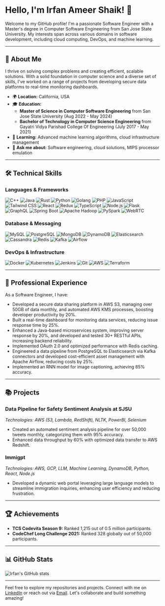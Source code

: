 # Hello, I'm Irfan Ameer Shaik! 👋

Welcome to my GitHub profile! I'm a passionate Software Engineer with a Master's degree in Computer Software Engineering from San Jose State University. My interests span across various domains in software development, including cloud computing, DevOps, and machine learning.

---

## 🚀 About Me

I thrive on solving complex problems and creating efficient, scalable solutions. With a solid foundation in computer science and a diverse set of skills, I've worked on a range of projects from developing secure data platforms to real-time monitoring dashboards.

- 🌍 **Location:** California, USA
- 🎓 **Education:** 
  - **Master of Science in Computer Software Engineering** from San Jose State University (Aug 2022 - May 2024)
  - **Bachelor of Technology in Computer Science Engineering** from Gayatri Vidya Parishad College Of Engineering (July 2017 - May 2021)
- 🌱 **Learning:** Advanced machine learning algorithms, cloud infrastructure management
- 💬 **Ask me about:** Software engineering, cloud solutions, MIPS processor emulation

---

## 🛠 Technical Skills

### Languages & Frameworks
![C++](https://img.shields.io/badge/-C++-00599C?style=flat&logo=c%2B%2B&logoColor=white)
![Java](https://img.shields.io/badge/-Java-007396?style=flat&logo=java&logoColor=white)
![Rust](https://img.shields.io/badge/-Rust-000000?style=flat&logo=rust&logoColor=white)
![Python](https://img.shields.io/badge/-Python-3776AB?style=flat&logo=python&logoColor=white)
![Golang](https://img.shields.io/badge/-Golang-00ADD8?style=flat&logo=go&logoColor=white)
![PHP](https://img.shields.io/badge/-PHP-777BB4?style=flat&logo=php&logoColor=white)
![JavaScript](https://img.shields.io/badge/-JavaScript-F7DF1E?style=flat&logo=javascript&logoColor=black)
![Tailwind CSS](https://img.shields.io/badge/-Tailwind%20CSS-38B2AC?style=flat&logo=tailwind-css&logoColor=white)
![React](https://img.shields.io/badge/-React-61DAFB?style=flat&logo=react&logoColor=black)
![Redux](https://img.shields.io/badge/-Redux-764ABC?style=flat&logo=redux&logoColor=white)
![TypeScript](https://img.shields.io/badge/-TypeScript-3178C6?style=flat&logo=typescript&logoColor=white)
![Node.js](https://img.shields.io/badge/-Node.js-339933?style=flat&logo=node.js&logoColor=white)
![Flask](https://img.shields.io/badge/-Flask-000000?style=flat&logo=flask&logoColor=white)
![GraphQL](https://img.shields.io/badge/-GraphQL-E10098?style=flat&logo=graphql&logoColor=white)
![Spring Boot](https://img.shields.io/badge/-Spring%20Boot-6DB33F?style=flat&logo=spring-boot&logoColor=white)
![Apache Hadoop](https://img.shields.io/badge/-Apache%20Hadoop-66CCFF?style=flat&logo=apache-hadoop&logoColor=black)
![PySpark](https://img.shields.io/badge/-PySpark-E25A1C?style=flat&logo=apachespark&logoColor=white)
![WebRTC](https://img.shields.io/badge/-WebRTC-333333?style=flat&logo=webrtc&logoColor=white)

### Database & Messaging
![MySQL](https://img.shields.io/badge/-MySQL-4479A1?style=flat&logo=mysql&logoColor=white)
![PostgreSQL](https://img.shields.io/badge/-PostgreSQL-336791?style=flat&logo=postgresql&logoColor=white)
![MongoDB](https://img.shields.io/badge/-MongoDB-47A248?style=flat&logo=mongodb&logoColor=white)
![DynamoDB](https://img.shields.io/badge/-DynamoDB-4053D6?style=flat&logo=amazondynamodb&logoColor=white)
![Elasticsearch](https://img.shields.io/badge/-Elasticsearch-005571?style=flat&logo=elasticsearch&logoColor=white)
![Cassandra](https://img.shields.io/badge/-Cassandra-1287B1?style=flat&logo=apache-cassandra&logoColor=white)
![Redis](https://img.shields.io/badge/-Redis-DC382D?style=flat&logo=redis&logoColor=white)
![Kafka](https://img.shields.io/badge/-Kafka-231F20?style=flat&logo=apache-kafka&logoColor=white)
![Airflow](https://img.shields.io/badge/-Airflow-017CEE?style=flat&logo=apache-airflow&logoColor=white)

### DevOps & Infrastructure
![Docker](https://img.shields.io/badge/-Docker-2496ED?style=flat&logo=docker&logoColor=white)
![Kubernetes](https://img.shields.io/badge/-Kubernetes-326CE5?style=flat&logo=kubernetes&logoColor=white)
![Jenkins](https://img.shields.io/badge/-Jenkins-D24939?style=flat&logo=jenkins&logoColor=white)
![Git](https://img.shields.io/badge/-Git-F05032?style=flat&logo=git&logoColor=white)
![AWS](https://img.shields.io/badge/-AWS-232F3E?style=flat&logo=amazon-aws&logoColor=white)
![Terraform](https://img.shields.io/badge/-Terraform-623CE4?style=flat&logo=terraform&logoColor=white)

---

## 💼 Professional Experience

As a Software Engineer, I have:

- Developed a secure data sharing platform in AWS S3, managing over 50GB of data monthly, and automated AWS KMS processes, boosting developer productivity by 20%.
- Built a real-time dashboard for monitoring data services, reducing issue response time by 25%.
- Enhanced a Java-based microservices system, improving server response by 20%, and developed and tested 30+ RESTful APIs, increasing backend reliability.
- Implemented OAuth 2.0 and optimized performance with Redis caching.
- Engineered a data pipeline from PostgreSQL to Elasticsearch via Kafka connectors and developed cost-efficient asset management with Apache Airflow, reducing costs by 25%.
- Implemented an RNN model for image captioning, achieving 85% accuracy.

---

## 📚 Projects

### Data Pipeline for Safety Sentiment Analysis at SJSU
*Technologies: AWS (S3, Lambda, RedShift), NLTK, PowerBI, Selenium*
- Created an automated sentiment analysis pipeline for over 50,000 tweets monthly, categorizing them with 95% accuracy.
- Enhanced data throughput by 60% with optimized data transfer to AWS Redshift.

### Immigpt
*Technologies: AWS, GCP, LLM, Machine Learning, DynamoDB, Python, React, Node.js*
- Developed a dynamic web portal leveraging large language models to streamline immigration inquiries, enhancing user efficiency and reducing frustration.

---

## 🏆 Achievements

- **TCS Codevita Season 9:** Ranked 1,215 out of 0.5 million participants.
- **CodeChef Long Challenge 2021:** Ranked 328 globally out of 50,000 participants.

---

## 📊 GitHub Stats

![Irfan's GitHub stats](https://github-readme-stats.vercel.app/api?username=016589729-sjsu&show_icons=true&theme=radical)

---

Feel free to explore my repositories and projects. Connect with me on [LinkedIn](https://www.linkedin.com/in/irfan-ameer-shaik/) or reach out via [Email](mailto:irfanameer.shaik@sjsu.edu). Let's collaborate and build something amazing!
